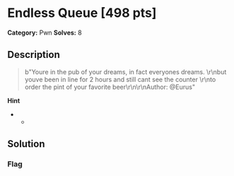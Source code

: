 # Endless Queue [498 pts]

**Category:** Pwn
**Solves:** 8

## Description
>b"Youre in the pub of your dreams, in fact everyones dreams. \r\nbut youve been in line for 2 hours and still cant see the counter \r\nto order the pint of your favorite beer\r\n\r\nAuthor: @Eurus"

**Hint**
* -

## Solution

### Flag

